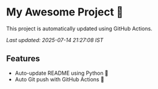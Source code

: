 # My Awesome Project 🚀

This project is automatically updated using GitHub Actions.

_Last updated: 2025-07-14 21:27:08 IST_

## Features
- Auto-update README using Python 🐍
- Auto Git push with GitHub Actions 🤖
